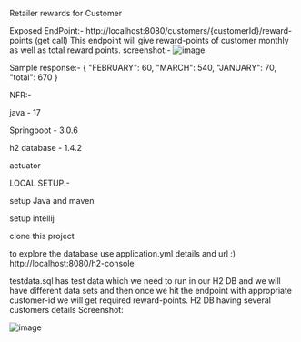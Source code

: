 Retailer rewards for Customer

Exposed EndPoint:- http://localhost:8080/customers/{customerId}/reward-points (get call)
This endpoint will give reward-points of customer monthly as well as total reward points.
screenshot:- ![image](https://github.com/sailesh2155/customer-retail-rewards/assets/76978528/0810f1ad-aa33-438f-a40a-3410bf9ffd4d)

Sample response:-
{
    "FEBRUARY": 60,
    "MARCH": 540,
    "JANUARY": 70,
    "total": 670
}

NFR:-

java - 17

Springboot - 3.0.6

h2 database - 1.4.2

actuator

LOCAL SETUP:-

setup Java and maven

setup intellij

clone this project

to explore the database use application.yml details and url :) http://localhost:8080/h2-console

testdata.sql has test data which we need to run in our H2 DB and we will have different data sets and then once we hit the endpoint with appropriate customer-id we will get required reward-points.
H2 DB having several customers details Screenshot:

![image](https://github.com/sailesh2155/customer-retail-rewards/assets/76978528/d144b259-9eaf-4bca-bf8c-f58572398e34)

